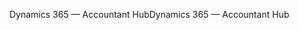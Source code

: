 <span data-ttu-id="a81c5-101">Dynamics 365 — Accountant Hub</span><span class="sxs-lookup"><span data-stu-id="a81c5-101">Dynamics 365 — Accountant Hub</span></span>
